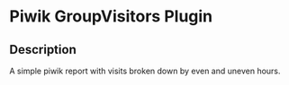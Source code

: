 # Piwik GroupVisitors Plugin

## Description

A simple piwik report with visits broken down by even and uneven hours.


